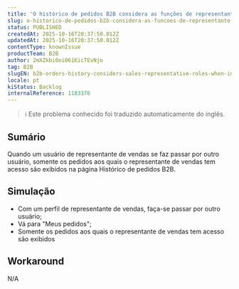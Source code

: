 ```yaml
---
title: 'O histórico de pedidos B2B considera as funções de representante de vendas ao se passar por um usuário'
slug: o-historico-de-pedidos-b2b-considera-as-funcoes-de-representante-de-vendas-ao-se-passar-por-um-usuario
status: PUBLISHED
createdAt: 2025-10-16T20:37:50.012Z
updatedAt: 2025-10-16T20:37:50.012Z
contentType: knownIssue
productTeam: B2B
author: 2mXZkbi0oi061KicTExNjo
tag: B2B
slugEN: b2b-orders-history-considers-sales-representative-roles-when-impersonating-an-user
locale: pt
kiStatus: Backlog
internalReference: 1183376
---
```


>ℹ️ Este problema conhecido foi traduzido automaticamente do inglês.

## Sumário


Quando um usuário de representante de vendas se faz passar por outro usuário, somente os pedidos aos quais o representante de vendas tem acesso são exibidos na página Histórico de pedidos B2B.
## Simulação



- Com um perfil de representante de vendas, faça-se passar por outro usuário;
- Vá para "Meus pedidos";
- Somente os pedidos aos quais o representante de vendas tem acesso são exibidos
## Workaround


N/A


